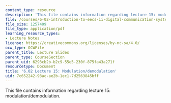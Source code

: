 ```yaml
---
content_type: resource
description: 'This file contains information regarding lecture 15: modulation/demodulation.'
file: /courses/6-02-introduction-to-eecs-ii-digital-communication-systems-fall-2012/7c65224293acae2b1ec17d2563845bff_MIT6_02F12_lec15.pdf
file_size: 1257409
file_type: application/pdf
learning_resource_types:
- Lecture Notes
license: https://creativecommons.org/licenses/by-nc-sa/4.0/
ocw_type: OCWFile
parent_title: Lecture Slides
parent_type: CourseSection
parent_uid: 6293cb2b-b2c9-55e5-230f-875fa43a271f
resourcetype: Document
title: '6.02 Lecture 15: Modulation/demodulation'
uid: 7c652242-93ac-ae2b-1ec1-7d2563845bff
---
```

This file contains information regarding lecture 15: modulation/demodulation.